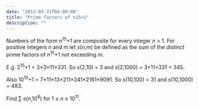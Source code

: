 ```yaml
---
date: "2013-03-31T04:00:00"
title: "Prime factors of n15+1"
description: ""
---
```


<p>
Numbers of the form <var>n</var><sup>15</sup>+1 are composite for every integer <var>n</var> &gt; 1.
For positive integers <var>n</var> and <var>m</var> let <var>s</var>(<var>n,m</var>) be defined as the sum of the <i>distinct</i> prime factors of <var>n</var><sup>15</sup>+1 not exceeding <var>m</var>.
</p>
E.g. 2<sup>15</sup>+1 = 3×3×11×331.
So <var>s</var>(2,10) = 3 and <var>s</var>(2,1000) = 3+11+331 = 345.

Also 10<sup>15</sup>+1 = 7×11×13×211×241×2161×9091.
So <var>s</var>(10,100) = 31 and <var>s</var>(10,1000) = 483.<p>
Find ∑ <var>s</var>(<var>n</var>,10<sup>8</sup>) for 1 ≤ <var>n</var> ≤ 10<sup>11</sup>.
</p>

